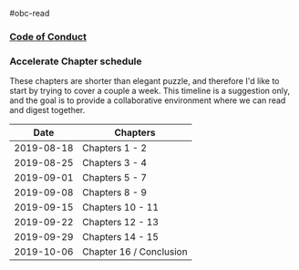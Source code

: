 #obc-read 

### [Code of Conduct](https://github.com/jsimmonsc/obc-read/blob/master/CODE_OF_CONDCUT.md)

### Accelerate Chapter schedule

These chapters are shorter than elegant puzzle, and therefore I'd like to start by trying to cover a couple a week.  This timeline is a suggestion only, and the goal is to provide a collaborative environment where we can read and digest together.

| Date | Chapters |
| ---- | --------| 
| 2019-08-18 | Chapters 1 - 2 |
| 2019-08-25 | Chapters 3 - 4 |
| 2019-09-01 | Chapters 5 - 7 |
| 2019-09-08 | Chapters 8 - 9 |
| 2019-09-15 | Chapters 10 - 11 |
| 2019-09-22 | Chapters 12 - 13 |
| 2019-09-29 | Chapters 14 - 15 |
| 2019-10-06 | Chapter 16 / Conclusion |

